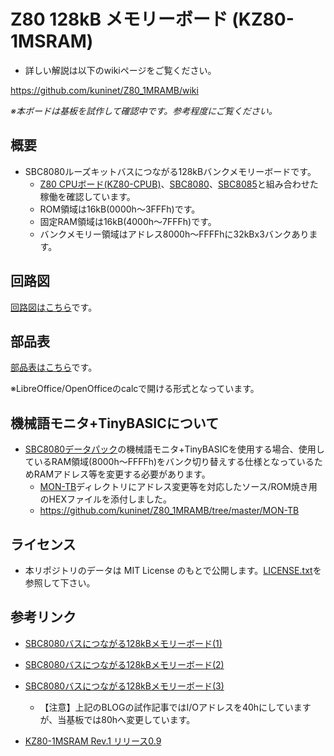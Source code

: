 # Z80 128kB メモリーボード (KZ80-1MSRAM)

- 詳しい解説は以下のwikiページをご覧ください。

https://github.com/kuninet/Z80_1MRAMB/wiki

*※本ボードは基板を試作して確認中です。参考程度にご覧ください。*

## 概要

- SBC8080ルーズキットバスにつながる128kBバンクメモリーボードです。
  - [Z80 CPUボード(KZ80-CPUB)](https://github.com/kuninet/Z80_CPUB/wiki)、[SBC8080](https://vintagechips.wordpress.com/2018/06/24/sbc8080-cpu%E3%83%AB%E3%83%BC%E3%82%BA%E3%82%AD%E3%83%83%E3%83%88/)、[SBC8085](https://vintagechips.wordpress.com/2018/08/27/sbc8085%e3%81%8c%e5%ae%8c%e6%88%90/)と組み合わせた稼働を確認しています。
  - ROM領域は16kB(0000h〜3FFFh)です。
  - 固定RAM領域は16kB(4000h〜7FFFh)です。
  - バンクメモリー領域はアドレス8000h〜FFFFhに32kBx3バンクあります。

## 回路図

[回路図はこちら](image/Z80-1MSRAM.pdf)です。

## 部品表

[部品表はこちら](KiCAD/Z80-1MSRAM.ods)です。

※LibreOffice/OpenOfficeのcalcで開ける形式となっています。

## 機械語モニタ+TinyBASICについて

- [SBC8080データパック](http://www.amy.hi-ho.ne.jp/officetetsu/storage/sbc8080_datapack.zip)の機械語モニタ+TinyBASICを使用する場合、使用しているRAM領域(8000h〜FFFFh)をバンク切り替えする仕様となっているためRAMアドレス等を変更する必要があります。
  - [MON-TB](MON-TB/)ディレクトリにアドレス変更等を対応したソース/ROM焼き用のHEXファイルを添付しました。
  - https://github.com/kuninet/Z80_1MRAMB/tree/master/MON-TB

## ライセンス

- 本リポジトリのデータは MIT License のもとで公開します。[LICENSE.txt](LICENSE.txt)を参照して下さい。

## 参考リンク

- [SBC8080バスにつながる128kBメモリーボード(1)](https://kuninet.wordpress.com/2018/08/11/sbc8080バスにつながる128kbメモリーボード1/)
- [SBC8080バスにつながる128kBメモリーボード(2)](https://kuninet.wordpress.com/2018/08/12/sbc8080バスにつながる128kbメモリーボード2/)
- [SBC8080バスにつながる128kBメモリーボード(3)](https://kuninet.wordpress.com/2018/08/13/sbc8080バスにつながる128kbメモリーボード3/)
  - 【注意】上記のBLOGの試作記事ではI/Oアドレスを40hにしていますが、当基板では80hへ変更しています。
  
- [KZ80-1MSRAM Rev.1 リリース0.9](https://kuninet.wordpress.com/2018/10/21/kz80-1msram-rev-1-%e3%83%aa%e3%83%aa%e3%83%bc%e3%82%b90-9/)
